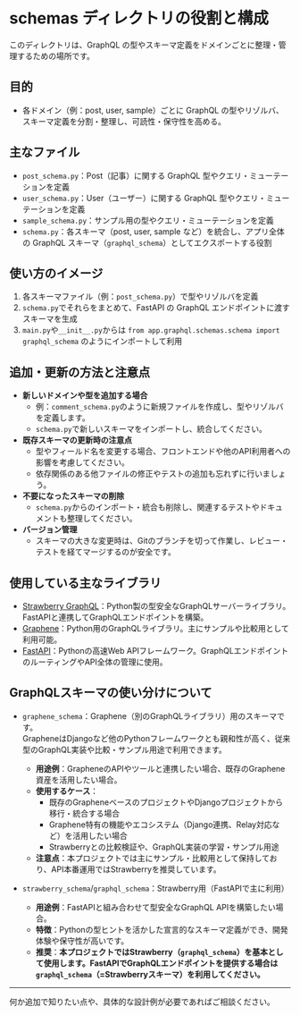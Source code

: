 # schemas ディレクトリの役割と構成

このディレクトリは、GraphQL の型やスキーマ定義をドメインごとに整理・管理するための場所です。

## 目的

- 各ドメイン（例：post, user, sample）ごとに GraphQL の型やリゾルバ、スキーマ定義を分割・整理し、可読性・保守性を高める。

## 主なファイル

- `post_schema.py`：Post（記事）に関する GraphQL 型やクエリ・ミューテーションを定義
- `user_schema.py`：User（ユーザー）に関する GraphQL 型やクエリ・ミューテーションを定義
- `sample_schema.py`：サンプル用の型やクエリ・ミューテーションを定義
- `schema.py`：各スキーマ（post, user, sample など）を統合し、アプリ全体の GraphQL スキーマ（`graphql_schema`）としてエクスポートする役割

## 使い方のイメージ

1. 各スキーマファイル（例：`post_schema.py`）で型やリゾルバを定義
2. `schema.py`でそれらをまとめて、FastAPI の GraphQL エンドポイントに渡すスキーマを生成
3. `main.py`や`__init__.py`からは `from app.graphql.schemas.schema import graphql_schema` のようにインポートして利用

## 追加・更新の方法と注意点

- **新しいドメインや型を追加する場合**
  - 例：`comment_schema.py`のように新規ファイルを作成し、型やリゾルバを定義します。
  - `schema.py`で新しいスキーマをインポートし、統合してください。
- **既存スキーマの更新時の注意点**
  - 型やフィールド名を変更する場合、フロントエンドや他のAPI利用者への影響を考慮してください。
  - 依存関係のある他ファイルの修正やテストの追加も忘れずに行いましょう。
- **不要になったスキーマの削除**
  - `schema.py`からのインポート・統合も削除し、関連するテストやドキュメントも整理してください。
- **バージョン管理**
  - スキーマの大きな変更時は、Gitのブランチを切って作業し、レビュー・テストを経てマージするのが安全です。

## 使用している主なライブラリ

- [Strawberry GraphQL](https://strawberry.rocks/)：Python製の型安全なGraphQLサーバーライブラリ。FastAPIと連携してGraphQLエンドポイントを構築。
- [Graphene](https://graphene-python.org/)：Python用のGraphQLライブラリ。主にサンプルや比較用として利用可能。
- [FastAPI](https://fastapi.tiangolo.com/)：Pythonの高速Web APIフレームワーク。GraphQLエンドポイントのルーティングやAPI全体の管理に使用。

## GraphQLスキーマの使い分けについて

- `graphene_schema`：Graphene（別のGraphQLライブラリ）用のスキーマです。  
GrapheneはDjangoなど他のPythonフレームワークとも親和性が高く、従来型のGraphQL実装や比較・サンプル用途で利用できます。
    - **用途例**：GrapheneのAPIやツールと連携したい場合、既存のGraphene資産を活用したい場合。
    - **使用するケース**：
        - 既存のGrapheneベースのプロジェクトやDjangoプロジェクトから移行・統合する場合
        - Graphene特有の機能やエコシステム（Django連携、Relay対応など）を活用したい場合
        - Strawberryとの比較検証や、GraphQL実装の学習・サンプル用途
    - **注意点**：本プロジェクトでは主にサンプル・比較用として保持しており、API本番運用ではStrawberryを推奨しています。

- `strawberry_schema`/`graphql_schema`：Strawberry用（FastAPIで主に利用）  
    - **用途例**：FastAPIと組み合わせて型安全なGraphQL APIを構築したい場合。
    - **特徴**：Pythonの型ヒントを活かした宣言的なスキーマ定義ができ、開発体験や保守性が高いです。
    - **推奨**：**本プロジェクトではStrawberry（`graphql_schema`）を基本として使用します。FastAPIでGraphQLエンドポイントを提供する場合は`graphql_schema`（=Strawberryスキーマ）を利用してください。**

---

何か追加で知りたい点や、具体的な設計例が必要であればご相談ください。
